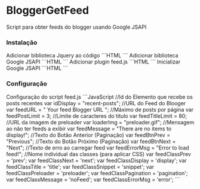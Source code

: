 # BloggerGetFeed
Script para obter feeds do blogger usando Google JSAPI

<h3>Instalação</h3>
Adicionar biblioteca Jquery ao código
```HTML
<script src="https://ajax.googleapis.com/ajax/libs/jquery/2.1.3/jquery.min.js"></script>
```
Adicionar biblioteca Google JSAPI
```HTML
<script type="text/javascript" src="http://www.google.com/jsapi"></script>
```
Adicionar plugin feed.js
```HTML
<script type="text/javascript" src='feed.js'></script>	
```
Inicializar Google JSAPI
```HTML
<script type="text/javascript">google.load("feeds", "1");</script>
```

<h3>Configuração</h3>
Configuração do script feed.js
```JavaScript
//Id do Elemento que recebe os posts recentes
var idDisplay = "recent-posts";
//URL do Feed do Blooger
var feedURL = " Your feed Blogger URL ";
//Máximo de posts por página
var feedPostLimit = 3;
//Limite de caracteres do titulo
var feedTitleLimit = 80;
//URL da imagem de preloader
var loaderImg = "preloader.gif";
//Mensagem ao não ter feeds a exibir
var feedMessage = "There are no items to display!";
//Texto do Botão Anterior (Paginação)
var feedBtnPrev = "Previous";
//Texto do Botão Próximo (Paginação)
var feedBtnNext = "Next";
//Texto de erro ao carregar feed
var feedErrorMsg = "Error to load feed!";
//Nome individual das classes (para aplicar CSS)
var feedClassPrev = 'prev';
var feedClassNext = 'next';
var feedClassDisplay = 'display';
var feedClassTitle = 'title';
var feedClassSnippet = 'snippet';
var feedClassPreloader = 'preloader';
var feedClassPagination = 'pagination';
var feedClassMessage = 'noFeed';
var feedClassErrorMsg = 'error';
```
